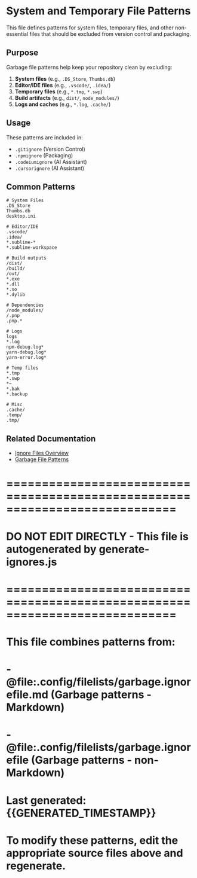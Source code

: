 # System and Temporary File Patterns

This file defines patterns for system files, temporary files, and other non-essential files that should be excluded from version control and packaging.

## Purpose

Garbage file patterns help keep your repository clean by excluding:
1. **System files** (e.g., `.DS_Store`, `Thumbs.db`)
2. **Editor/IDE files** (e.g., `.vscode/`, `.idea/`)
3. **Temporary files** (e.g., `*.tmp`, `*.swp`)
4. **Build artifacts** (e.g., `dist/`, `node_modules/`)
5. **Logs and caches** (e.g., `*.log`, `.cache/`)

## Usage

These patterns are included in:
- `.gitignore` (Version Control)
- `.npmignore` (Packaging)
- `.codeiumignore` (AI Assistant)
- `.cursorignore` (AI Assistant)

## Common Patterns

```gitignore
# System Files
.DS_Store
Thumbs.db
desktop.ini

# Editor/IDE
.vscode/
.idea/
*.sublime-*
*.sublime-workspace

# Build outputs
/dist/
/build/
/out/
*.exe
*.dll
*.so
*.dylib

# Dependencies
/node_modules/
/.pnp
.pnp.*

# Logs
logs
*.log
npm-debug.log*
yarn-debug.log*
yarn-error.log*

# Temp files
*.tmp
*.swp
*~
*.bak
*.backup

# Misc
.cache/
.temp/
.tmp/
```

## Related Documentation

- [Ignore Files Overview](../docs/meta/ignorefiles/README.md)
- [Garbage File Patterns](../docs/meta/ignorefiles/garbage-ignore-files.md)

# ============================================================================
# **DO NOT EDIT DIRECTLY** - This file is autogenerated by generate-ignores.js
# ============================================================================
#
# This file combines patterns from:
# - @file:.config/filelists/garbage.ignorefile.md (Garbage patterns - Markdown)
# - @file:.config/filelists/garbage.ignorefile (Garbage patterns - non-Markdown)
#
# Last generated: {{GENERATED_TIMESTAMP}}
#
# To modify these patterns, edit the appropriate source files above and regenerate.
